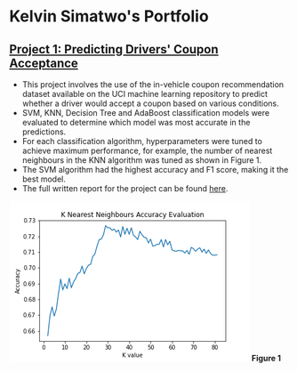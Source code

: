 # Kelvin Simatwo's Portfolio 

## [Project 1: Predicting Drivers' Coupon Acceptance](https://github.com/kelvinsima2/coupon_predictor/blob/main/Coursework1.ipynb)

- This project involves the use of the in-vehicle coupon recommendation dataset available on the UCI machine learning repository to predict whether a driver would accept a coupon based on various conditions.
- SVM, KNN, Decision Tree and AdaBoost classification models were evaluated to determine which model was most accurate in the predictions.
- For each classification algorithm, hyperparameters were tuned to achieve maximum performance, for example, the number of nearest neighbours in the KNN algorithm was tuned as shown in Figure 1.
- The SVM algorithm had the highest accuracy and F1 score, making it the best model.
- The full written report for the project can be found [here](https://github.com/kelvinsima2/coupon_predictor/blob/main/report_F134712.pdf).

![Figure 1](https://github.com/kelvinsima2/coupon_predictor/blob/main/KNN_Accuracy.png)
<b>Figure 1</b>




